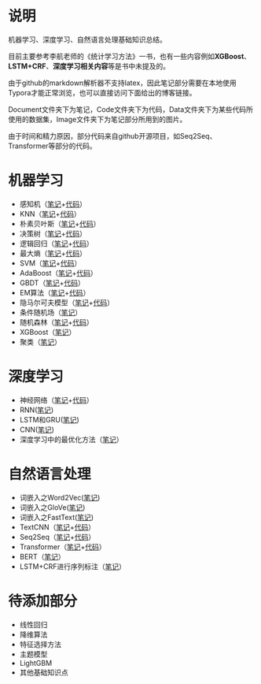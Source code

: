 # 说明

机器学习、深度学习、自然语言处理基础知识总结。

目前主要参考李航老师的《统计学习方法》一书，也有一些内容例如**XGBoost**、**LSTM+CRF**、**深度学习相关内容**等是书中未提及的。

由于github的markdown解析器不支持latex，因此笔记部分需要在本地使用Typora才能正常浏览，也可以直接访问下面给出的博客链接。

Document文件夹下为笔记，Code文件夹下为代码，Data文件夹下为某些代码所使用的数据集，Image文件夹下为笔记部分所用到的图片。

由于时间和精力原因，部分代码来自github开源项目，如Seq2Seq、Transformer等部分的代码。

# 机器学习

- 感知机（[笔记](https://www.cnblogs.com/lyq2021/p/14253768.html)+[代码](Code/perceptron.py)）
- KNN（[笔记](https://www.cnblogs.com/lyq2021/p/14253756.html)+[代码](Code/knn.py)）
- 朴素贝叶斯（[笔记](https://www.cnblogs.com/lyq2021/p/14253771.html)+[代码](Code/naive_bayes.py)）
- 决策树（[笔记](https://www.cnblogs.com/lyq2021/p/14253778.html)+[代码](Code/decision_tree.py)）
- 逻辑回归（[笔记](https://www.cnblogs.com/lyq2021/p/14253818.html)+[代码](Code/logistic_regression.py)）
- 最大熵（[笔记](https://www.cnblogs.com/lyq2021/p/14253820.html)+[代码](Code/max_entropy.py)）
- SVM（[笔记](https://www.cnblogs.com/lyq2021/p/14253858.html)+[代码](Code/svm.py)）
- AdaBoost（[笔记](https://www.cnblogs.com/lyq2021/p/14253860.html)+[代码](Code/adaboost.py)）
- GBDT（[笔记](https://www.cnblogs.com/lyq2021/p/14253863.html)+[代码](Code/gbdt.py)）
- EM算法（[笔记](https://www.cnblogs.com/lyq2021/p/14253869.html)+[代码](Code/em.py)）
- 隐马尔可夫模型（[笔记](https://www.cnblogs.com/lyq2021/p/14253871.html)+[代码](Code/hmm.py)）
- 条件随机场（[笔记](https://www.cnblogs.com/lyq2021/p/14253872.html)）
- 随机森林（[笔记](https://www.cnblogs.com/lyq2021/p/14253876.html)+[代码](Code/random_forest.py)）
- XGBoost（[笔记](https://www.cnblogs.com/lyq2021/p/14253885.html)）
- 聚类（[笔记](https://www.cnblogs.com/lyq2021/p/14341111.html)）

# 深度学习

- 神经网络（[笔记](https://www.cnblogs.com/lyq2021/p/14269424.html)+[代码](Code/neural_network.py)）
- RNN([笔记](https://www.cnblogs.com/lyq2021/p/14295398.html))
- LSTM和GRU([笔记](https://www.cnblogs.com/lyq2021/p/14302282.html))
- CNN([笔记](https://www.cnblogs.com/lyq2021/p/14321103.html))
- 深度学习中的最优化方法（[笔记](https://www.cnblogs.com/lyq2021/p/14336242.html)）

# 自然语言处理

- 词嵌入之Word2Vec([笔记](https://www.cnblogs.com/lyq2021/p/14308673.html))
- 词嵌入之GloVe([笔记](https://www.cnblogs.com/lyq2021/p/14312830.html))
- 词嵌入之FastText([笔记](https://www.cnblogs.com/lyq2021/p/14313968.html))
- TextCNN（[笔记](https://www.cnblogs.com/lyq2021/p/14317291.html)+[代码](Code/textcnn.py)）
- Seq2Seq（[笔记](https://www.cnblogs.com/lyq2021/p/14325262.html)+[代码](https://github.com/1033020837/pytorch-seq2seq/blob/master/4%20-%20Packed%20Padded%20Sequences%2C%20Masking%2C%20Inference%20and%20BLEU.ipynb)）
- Transformer（[笔记](https://www.cnblogs.com/lyq2021/p/14330534.html)+[代码](https://github.com/1033020837/pytorch-seq2seq/blob/master/6%20-%20Attention%20is%20All%20You%20Need.ipynb)）
- BERT（[笔记](https://www.cnblogs.com/lyq2021/p/14347124.html)）
- LSTM+CRF进行序列标注（[笔记](https://www.cnblogs.com/lyq2021/p/14253897.html)）


# 待添加部分

- 线性回归
- 降维算法
- 特征选择方法
- 主题模型
- LightGBM
- 其他基础知识点

